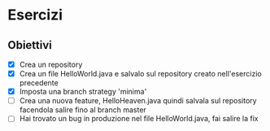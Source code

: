 # Esercizi

## Obiettivi

- [x] Crea un repository
-  [x] Crea un file HelloWorld.java e salvalo sul repository creato nell'esercizio precedente
- [x] Imposta una branch strategy 'minima'
- [ ] Crea una nuova feature, HelloHeaven.java quindi salvala sul repository facendola salire fino al branch master
- [ ] Hai trovato un bug in produzione nel file HelloWorld.java, fai salire la fix
